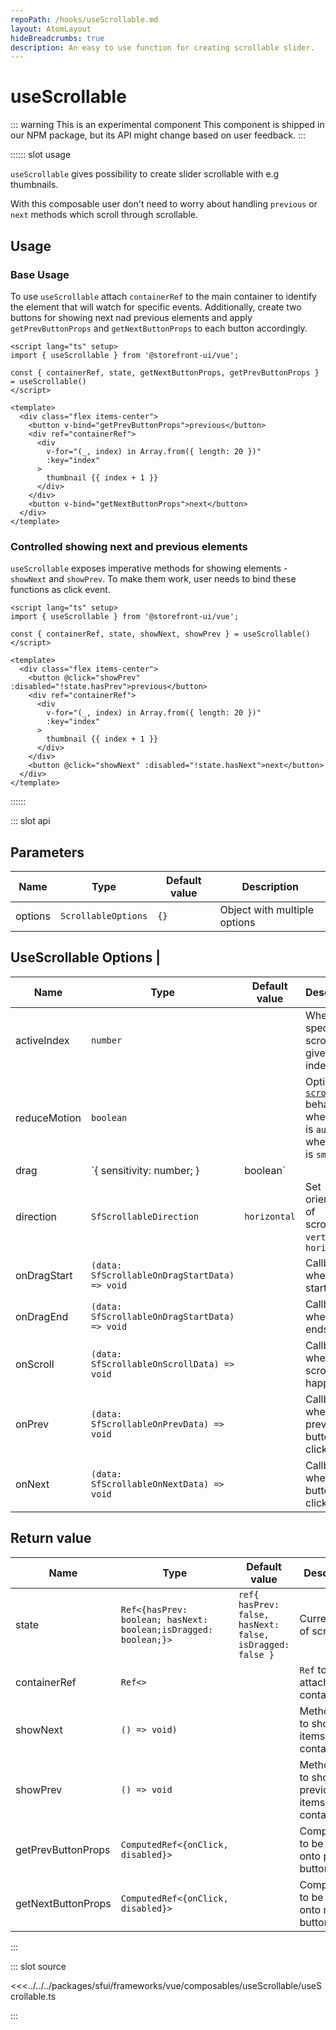 ```yaml
---
repoPath: /hooks/useScrollable.md
layout: AtomLayout
hideBreadcrumbs: true
description: An easy to use function for creating scrollable slider.
---
```


# useScrollable

::: warning This is an experimental component
This component is shipped in our NPM package, but its API might change based on user feedback.
:::

:::::: slot usage

`useScrollable` gives possibility to create slider scrollable with e.g thumbnails.

With this composable user don't need to worry about handling `previous` or `next` methods which scroll through scrollable.

## Usage

### Base Usage

To use `useScrollable` attach `containerRef` to the main container to identify the element that will watch for specific events. Additionally, create two buttons for showing next nad previous elements and apply `getPrevButtonProps` and `getNextButtonProps` to each button accordingly.

<SourceCode>

```vue
<script lang="ts" setup>
import { useScrollable } from '@storefront-ui/vue';

const { containerRef, state, getNextButtonProps, getPrevButtonProps } = useScrollable()
</script>

<template>
  <div class="flex items-center">
    <button v-bind="getPrevButtonProps">previous</button>
    <div ref="containerRef">
      <div
        v-for="(_, index) in Array.from({ length: 20 })"
        :key="index"
      >
        thumbnail {{ index + 1 }}
      </div>
    </div>
    <button v-bind="getNextButtonProps">next</button>
  </div>
</template>
```
</SourceCode>

### Controlled showing next and previous elements

`useScrollable` exposes imperative methods for showing elements - `showNext` and `showPrev`. To make them work, user needs to bind these functions as click event. 

<SourceCode>

```vue
<script lang="ts" setup>
import { useScrollable } from '@storefront-ui/vue';

const { containerRef, state, showNext, showPrev } = useScrollable()
</script>

<template>
  <div class="flex items-center">
    <button @click="showPrev" :disabled="!state.hasPrev">previous</button>
    <div ref="containerRef">
      <div
        v-for="(_, index) in Array.from({ length: 20 })"
        :key="index"
      >
        thumbnail {{ index + 1 }}
      </div>
    </div>
    <button @click="showNext" :disabled="!state.hasNext">next</button>
  </div>
</template>
```
</SourceCode>
::::::

::: slot api

## Parameters

| Name      | Type                  | Default value | Description |
| --------- | --------------------- | ------------- | ----------- |
| options  | `ScrollableOptions` | `{}`              | Object with multiple options  |

## UseScrollable Options       |

| Name            | Type           | Default value | Description |
| --------------- | -------------- | ------------- | ----------- |
| activeIndex           | `number` |               | When specified scroll to given item index |
| reduceMotion           | `boolean` |               | Option for [`scrollTo`](https://developer.mozilla.org/en-US/docs/Web/API/Window/scrollTo) behavior, when `true` is `auto`, when `false` is `smooth` |
| drag           | `{ sensitivity: number; } | boolean` |               |  Gives possibility to specifiy intensity of dragging experience or disabling it |
| direction           | `SfScrollableDirection` | `horizontal`   | Set orientation of scrollable `vertical` or `horizontal` |
| onDragStart           | `(data: SfScrollableOnDragStartData) => void` |    | Callback when drag starts |
| onDragEnd           | `(data: SfScrollableOnDragStartData) => void` |    | Callback when drag ends |
| onScroll           | `(data: SfScrollableOnScrollData) => void` |   | Callback when any scroll happens |
| onPrev           | `(data: SfScrollableOnPrevData) => void` |    | Callback when previous button is clicked |
| onNext           | `(data: SfScrollableOnNextData) => void` |    | Callback when next button is clicked |

## Return value

| Name      | Type                  | Default value | Description |
| --------- | --------------------- | ------------- | ----------- |
| state  | `Ref<{hasPrev: boolean; hasNext: boolean;isDragged: boolean;}>` | `ref{ hasPrev: false, hasNext: false, isDragged: false }`  | Current state of scrollable  |
| containerRef  | `Ref<>` |   | `Ref` to be attached on container  |
| showNext  | `() => void)` |   | Method used to show next items in the container  |
| showPrev  | `() => void` |   | Method used to show previous items in the container  |
| getPrevButtonProps  | `ComputedRef<{onClick, disabled}>` |   | ComputedRef to be binded onto previous button |
| getNextButtonProps  | `ComputedRef<{onClick, disabled}>` |   | ComputedRef to be binded onto next button |

:::

::: slot source
<SourceCode>

<<<../../../packages/sfui/frameworks/vue/composables/useScrollable/useScrollable.ts

</SourceCode>
:::
